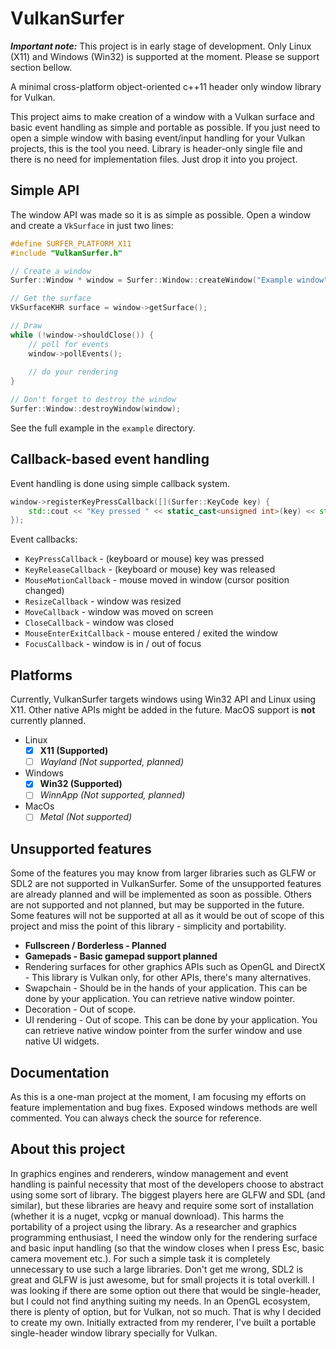 # VulkanSurfer

***Important note:*** This project is in early stage of development. Only Linux (X11) and Windows (Win32) is supported at the moment. Please se support section bellow.

A minimal cross-platform object-oriented c++11 header only window library for Vulkan.

This project aims to make creation of a window with a Vulkan surface and basic event handling as simple and portable as possible.
If you just need to open a simple window with basing event/input handling for your Vulkan projects, this is the tool you need. 
Library is header-only single file and there is no need for implementation files. Just drop it into you project.

## Simple API
The window API was made so it is as simple as possible. Open a window and create a `VkSurface` in just two lines:
```c++
#define SURFER_PLATFORM_X11
#include "VulkanSurfer.h"

// Create a window
Surfer::Window * window = Surfer::Window::createWindow("Example window", instance, 800, 600 , 100, 100 );

// Get the surface 
VkSurfaceKHR surface = window->getSurface();

// Draw
while (!window->shouldClose()) {
    // poll for events
    window->pollEvents();
    
    // do your rendering
}

// Don't forget to destroy the window
Surfer::Window::destroyWindow(window);
```
See the full example in the `example` directory.

## Callback-based event handling
Event handling is done using simple callback system.
```c++
window->registerKeyPressCallback([](Surfer::KeyCode key) {
    std::cout << "Key pressed " << static_cast<unsigned int>(key) << std::endl;
});
```
Event callbacks:
- `KeyPressCallback` - (keyboard or mouse) key was pressed
- `KeyReleaseCallback` - (keyboard or mouse) key was released
- `MouseMotionCallback` - mouse moved in window (cursor position changed)
- `ResizeCallback` - window was resized
- `MoveCallback` - window was moved on screen
- `CloseCallback` - window was closed
- `MouseEnterExitCallback` - mouse entered / exited the window
- `FocusCallback` - window is in / out of focus

## Platforms
Currently, VulkanSurfer targets windows using Win32 API and Linux using X11. Other native APIs might be added in the future.
MacOS support is **not** currently planned.
- Linux
  - [x] **X11 (Supported)**
  - [ ] *Wayland (Not supported, planned)*
- Windows
  - [x] **Win32 (Supported)**
  - [ ] *WinnApp (Not supported, planned)*
- MacOs
  - [ ] *Metal (Not supported)*

## Unsupported features
Some of the features you may know from larger libraries such as GLFW or SDL2 are not supported in VulkanSurfer.
Some of the unsupported features are already planned and will be implemented as soon as possible. 
Others are not supported and not planned, but may be supported in the future. 
Some features will not be supported at all as it would be out of scope of this project and miss the point of this library - simplicity and portability.

- **Fullscreen / Borderless - Planned**
- **Gamepads - Basic gamepad support planned**
- Rendering surfaces for other graphics APIs such as OpenGL and DirectX - This library is Vulkan only, for other APIs, there's many alternatives.
- Swapchain - Should be in the hands of your application. This can be done by your application. You can retrieve native window pointer.
- Decoration - Out of scope.
- UI rendering - Out of scope. This can be done by your application. You can retrieve native window pointer from the surfer window and use native UI widgets.

## Documentation
As this is a one-man project at the moment, I am focusing my efforts on feature implementation and bug fixes. 
Exposed windows methods are well commented. You can always check the source for reference.

## About this project
In graphics engines and renderers, window management and event handling is painful necessity 
that most of the developers choose to abstract using some sort of library. The biggest players here are GLFW and SDL (and similar),
but these libraries are heavy and require some sort of installation (whether it is a nuget, vcpkg or manual download). 
This harms the portability of a project using the library.
As a researcher and graphics programming enthusiast, I need the window only for the rendering surface and basic input 
handling (so that the window closes when I press Esc, basic camera movement etc.). 
For such a simple task it is completely unnecessary to use such a large libraries. Don't get me wrong, 
SDL2 is great and GLFW is just awesome, but for small projects it is total overkill. 
I was looking if there are some option out there that would be single-header, but I could not find anything suiting my needs. 
In an OpenGL ecosystem, there is plenty of option, but for Vulkan, not so much. 
That is why I decided to create my own. Initially extracted from my renderer, I've built a portable single-header window library specially for Vulkan.
